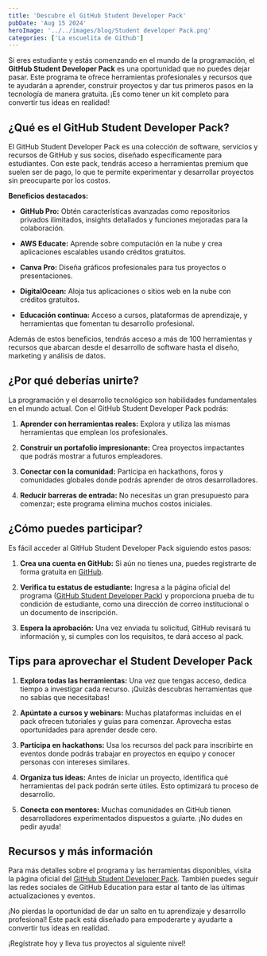 ```yaml
---
title: 'Descubre el GitHub Student Developer Pack'
pubDate: 'Aug 15 2024'
heroImage: '../../images/blog/Student developer Pack.png'
categories: ['La escuelita de Github']
---
```


Si eres estudiante y estás comenzando en el mundo de la programación, el
**GitHub Student Developer Pack** es una oportunidad que no puedes dejar pasar.
Este programa te ofrece herramientas profesionales y recursos que te ayudarán a
aprender, construir proyectos y dar tus primeros pasos en la tecnología de
manera gratuita. ¡Es como tener un kit completo para convertir tus ideas en
realidad!

## **¿Qué es el GitHub Student Developer Pack?**

El GitHub Student Developer Pack es una colección de software, servicios y
recursos de GitHub y sus socios, diseñado específicamente para estudiantes. Con
este pack, tendrás acceso a herramientas premium que suelen ser de pago, lo que
te permite experimentar y desarrollar proyectos sin preocuparte por los costos.

**Beneficios destacados:**

-   **GitHub Pro:** Obtén características avanzadas como repositorios privados
    ilimitados, insights detallados y funciones mejoradas para la colaboración.

-   **AWS Educate:** Aprende sobre computación en la nube y crea aplicaciones
    escalables usando créditos gratuitos.

-   **Canva Pro:** Diseña gráficos profesionales para tus proyectos o
    presentaciones.

-   **DigitalOcean:** Aloja tus aplicaciones o sitios web en la nube con
    créditos gratuitos.

-   **Educación continua:** Acceso a cursos, plataformas de aprendizaje, y
    herramientas que fomentan tu desarrollo profesional.

Además de estos beneficios, tendrás acceso a más de 100 herramientas y recursos
que abarcan desde el desarrollo de software hasta el diseño, marketing y
análisis de datos.

## **¿Por qué deberías unirte?**

La programación y el desarrollo tecnológico son habilidades fundamentales en el
mundo actual. Con el GitHub Student Developer Pack podrás:

1.  **Aprender con herramientas reales:** Explora y utiliza las mismas
    herramientas que emplean los profesionales.

2.  **Construir un portafolio impresionante:** Crea proyectos impactantes que
    podrás mostrar a futuros empleadores.

3.  **Conectar con la comunidad:** Participa en hackathons, foros y comunidades
    globales donde podrás aprender de otros desarrolladores.

4.  **Reducir barreras de entrada:** No necesitas un gran presupuesto para
    comenzar; este programa elimina muchos costos iniciales.

## **¿Cómo puedes participar?**

Es fácil acceder al GitHub Student Developer Pack siguiendo estos pasos:

1.  **Crea una cuenta en GitHub:** Si aún no tienes una, puedes registrarte de
    forma gratuita en [<u>GitHub</u>](https://github.com/).

2.  **Verifica tu estatus de estudiante:** Ingresa a la página oficial del
    programa
    ([<u>GitHub Student Developer Pack</u>](https://education.github.com/pack))
    y proporciona prueba de tu condición de estudiante, como una dirección de
    correo institucional o un documento de inscripción.

3.  **Espera la aprobación:** Una vez enviada tu solicitud, GitHub revisará tu
    información y, si cumples con los requisitos, te dará acceso al pack.

## **Tips para aprovechar el Student Developer Pack**

1.  **Explora todas las herramientas:** Una vez que tengas acceso, dedica tiempo
    a investigar cada recurso. ¡Quizás descubras herramientas que no sabías que
    necesitabas!

2.  **Apúntate a cursos y webinars:** Muchas plataformas incluidas en el pack
    ofrecen tutoriales y guías para comenzar. Aprovecha estas oportunidades para
    aprender desde cero.

3.  **Participa en hackathons:** Usa los recursos del pack para inscribirte en
    eventos donde podrás trabajar en proyectos en equipo y conocer personas con
    intereses similares.

4.  **Organiza tus ideas:** Antes de iniciar un proyecto, identifica qué
    herramientas del pack podrán serte útiles. Esto optimizará tu proceso de
    desarrollo.

5.  **Conecta con mentores:** Muchas comunidades en GitHub tienen
    desarrolladores experimentados dispuestos a guiarte. ¡No dudes en pedir
    ayuda!

## **Recursos y más información**

Para más detalles sobre el programa y las herramientas disponibles, visita la
página oficial del
[<u>GitHub Student Developer Pack</u>](https://education.github.com/pack).
También puedes seguir las redes sociales de GitHub Education para estar al tanto
de las últimas actualizaciones y eventos.

¡No pierdas la oportunidad de dar un salto en tu aprendizaje y desarrollo
profesional! Este pack está diseñado para empoderarte y ayudarte a convertir tus
ideas en realidad.

¡Regístrate hoy y lleva tus proyectos al siguiente nivel!
